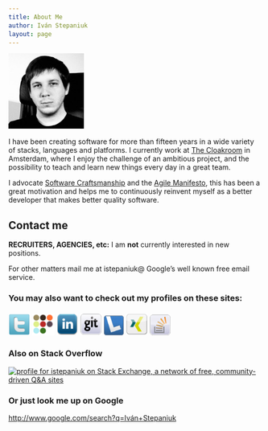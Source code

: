 ```yaml
---
title: About Me
author: Iván Stepaniuk
layout: page
---
```

![Iván Stepaniuk](/img/ivan-stepaniuk.jpg)

I have been creating software for more than fifteen years in a wide variety of stacks, languages and platforms. I currently work at [The Cloakroom](http://www.thecloakroom.com) in Amsterdam, where I enjoy the challenge of an ambitious project, and the possibility to teach and learn new things every day in a great team.

I advocate [Software Craftsmanship](http://manifesto.softwarecraftsmanship.org/) and the [Agile Manifesto][1], this has been a great motivation and helps me to continuously reinvent myself as a better developer that makes better quality software.


## Contact me
**RECRUITERS, AGENCIES, etc:** I am **not** currently interested in new positions.

For other matters mail me at istepaniuk@ Google&#8217;s well known free email service.

### You may also want to check out my profiles on these sites:

[<img alt="Twitter" src="/img/icons/twitter.png" width="43" height="43" />][2]
[<img alt="Coderwall" src="/img/icons/coderwall.png" width="44" height="44" />][3]
[<img alt="LinkedIn" src="/img/icons/linkedin.png" width="43" height="43" />][4]
[<img alt="Gigthub" src="/img/icons/github.png" width="44" height="44" />][5]
[<img alt="Layrd" style="margin-top: 6px;" src="/img/icons/lanyrd.png" width="39" height="39" />][6]
[<img alt="Xing" style="margin-top: 4px;" src="/img/icons/xing.png" width="44" height="44" />][7]
[<img alt="Stack Overflow" style="margin-bottom: 0px; margin-top: 5px;" src="/img/icons/stack-overflow.png" width="41" height="41" />][8]

### Also on Stack Overflow
[<img title="Profile for istepaniuk on Stack Exchange, a network of free, community-driven Q&amp;A sites" alt="profile for istepaniuk on Stack Exchange, a network of free, community-driven Q&amp;A sites" src="http://stackexchange.com/users/flair/477181.png" width="208" height="58" />][8]

### Or just look me up on Google
<a href="http://www.google.com/search?q=Iván+Stepaniuk" target="_blank">http://www.google.com/search?q=Iván+Stepaniuk</a>


 [1]: http://agilemanifesto.org/ "Agile Manifesto"
 [2]: http://twitter.com/istepaniuk "Iván Stepaniuk on Twitter"
 [3]: http://coderwall.com/istepaniuk "Iván Stepaiuk on Coderwall"
 [4]: http://www.linkedin.com/in/istepaniuk "Iván Stepaniuk LinkedIn profile"
 [5]: https://github.com/istepaniuk "Iván Stepaniuk Github profile"
 [6]: http://lanyrd.com/profile/istepaniuk/ "Iván Stepaniuk Lanyrd profile"
 [7]: http://www.xing.com/profile/Ivan_Stepaniuk
 [8]: http://stackoverflow.com/users/888525/istepaniuk "Iván Stepaniuk on Stack Overflow"

